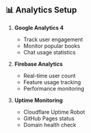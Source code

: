 ## 📊 Analytics Setup

1. **Google Analytics 4**
   - Track user engagement
   - Monitor popular books
   - Chat usage statistics

2. **Firebase Analytics**
   - Real-time user count
   - Feature usage tracking
   - Performance monitoring

3. **Uptime Monitoring**
   - Cloudflare Uptime Robot
   - GitHub Pages status
   - Domain health check
